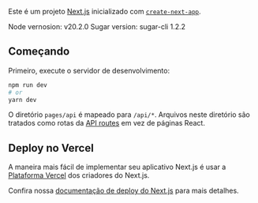 Este é um projeto [Next.js](https://nextjs.org/) inicializado com [`create-next-app`](https://github.com/vercel/next.js/tree/canary/packages/create-next-app).


Node vernosion: v20.2.0
Sugar version: sugar-cli 1.2.2


## Começando

Primeiro, execute o servidor de desenvolvimento:

```bash
npm run dev
# or
yarn dev
```


O diretório `pages/api` é mapeado para `/api/*`. Arquivos neste diretório são tratados como rotas da [API routes](https://nextjs.org/docs/api-routes/introduction) em vez de páginas React.


## Deploy no Vercel

A maneira mais fácil de implementar seu aplicativo Next.js é usar a [Plataforma Vercel](https://vercel.com/new?utm_medium=default-template&filter=next.js&utm_source=create-next-app&utm_campaign=create-next-app-readme) dos criadores do Next.js.

Confira nossa [documentação de deploy do Next.js](https://nextjs.org/docs/deployment) para mais detalhes.





